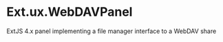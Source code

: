 Ext.ux.WebDAVPanel
==================

ExtJS 4.x panel implementing a file manager interface to a WebDAV share
